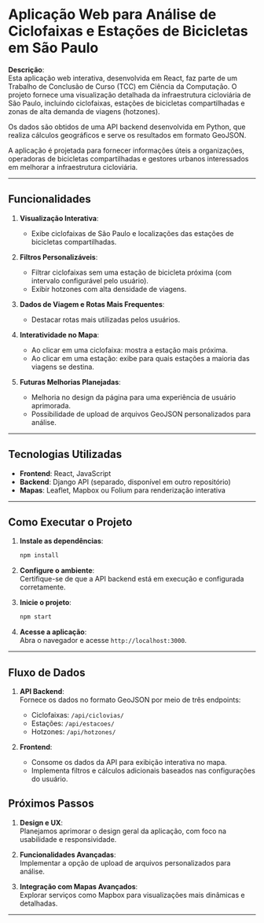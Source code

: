 

# Aplicação Web para Análise de Ciclofaixas e Estações de Bicicletas em São Paulo

**Descrição**:  
Esta aplicação web interativa, desenvolvida em React, faz parte de um Trabalho de Conclusão de Curso (TCC) em Ciência da Computação. O projeto fornece uma visualização detalhada da infraestrutura cicloviária de São Paulo, incluindo ciclofaixas, estações de bicicletas compartilhadas e zonas de alta demanda de viagens (hotzones).  

Os dados são obtidos de uma API backend desenvolvida em Python, que realiza cálculos geográficos e serve os resultados em formato GeoJSON.  

A aplicação é projetada para fornecer informações úteis a organizações, operadoras de bicicletas compartilhadas e gestores urbanos interessados em melhorar a infraestrutura cicloviária.  

---

## **Funcionalidades**

1. **Visualização Interativa**:  
   - Exibe ciclofaixas de São Paulo e localizações das estações de bicicletas compartilhadas.  

2. **Filtros Personalizáveis**:  
   - Filtrar ciclofaixas sem uma estação de bicicleta próxima (com intervalo configurável pelo usuário).  
   - Exibir hotzones com alta densidade de viagens.  

3. **Dados de Viagem e Rotas Mais Frequentes**:  
   - Destacar rotas mais utilizadas pelos usuários.  

4. **Interatividade no Mapa**:  
   - Ao clicar em uma ciclofaixa: mostra a estação mais próxima.  
   - Ao clicar em uma estação: exibe para quais estações a maioria das viagens se destina.  

5. **Futuras Melhorias Planejadas**:  
   - Melhoria no design da página para uma experiência de usuário aprimorada.  
   - Possibilidade de upload de arquivos GeoJSON personalizados para análise.  

---

## **Tecnologias Utilizadas**

- **Frontend**: React, JavaScript  
- **Backend**: Django API (separado, disponível em outro repositório)  
- **Mapas**: Leaflet, Mapbox ou Folium para renderização interativa  

---

## **Como Executar o Projeto**

1. **Instale as dependências**:  
   ```bash
   npm install
   ```

2. **Configure o ambiente**:  
   Certifique-se de que a API backend está em execução e configurada corretamente.  

3. **Inicie o projeto**:  
   ```bash
   npm start
   ```

4. **Acesse a aplicação**:  
   Abra o navegador e acesse `http://localhost:3000`.  

---

## **Fluxo de Dados**

1. **API Backend**:  
   Fornece os dados no formato GeoJSON por meio de três endpoints:  
   - Ciclofaixas: `/api/ciclovias/`  
   - Estações: `/api/estacoes/`  
   - Hotzones: `/api/hotzones/`  

2. **Frontend**:  
   - Consome os dados da API para exibição interativa no mapa.  
   - Implementa filtros e cálculos adicionais baseados nas configurações do usuário.  



## **Próximos Passos**

1. **Design e UX**:  
   Planejamos aprimorar o design geral da aplicação, com foco na usabilidade e responsividade.  

2. **Funcionalidades Avançadas**:  
   Implementar a opção de upload de arquivos personalizados para análise.  

3. **Integração com Mapas Avançados**:  
   Explorar serviços como Mapbox para visualizações mais dinâmicas e detalhadas.  

---